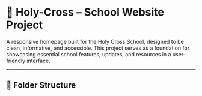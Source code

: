 # 🏫 Holy-Cross – School Website Project

A responsive homepage built for the Holy Cross School, designed to be clean, informative, and accessible. This project serves as a foundation for showcasing essential school features, updates, and resources in a user-friendly interface.

---

## 📁 Folder Structure
